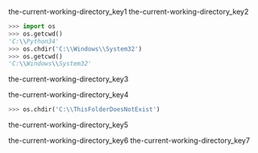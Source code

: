 the-current-working-directory_key1
the-current-working-directory_key2


```python
>>> import os
>>> os.getcwd()
'C:\\Python34'
>>> os.chdir('C:\\Windows\\System32')
>>> os.getcwd()
'C:\\Windows\\System32'
```
the-current-working-directory_key3


the-current-working-directory_key4


```python
>>> os.chdir('C:\\ThisFolderDoesNotExist')
```
the-current-working-directory_key5


the-current-working-directory_key6
the-current-working-directory_key7

